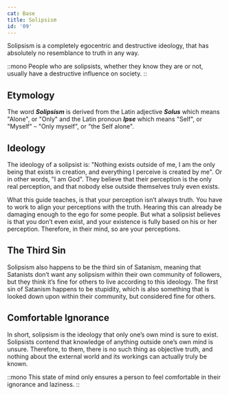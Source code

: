 ```yaml
---
cat: Base
title: Solipsism
id: '09'
---
```


<youtube params="rel=0&start=4541"></youtube>

<span class="desc">Solipsism is a completely egocentric and destructive ideology, that has absolutely no resemblance to truth in any way.</span>

::mono
People who are solipsists, whether they know they are or not, usually have a destructive influence on society.
::

<span class="mb-8 invisible"></span>

## Etymology

The word **_Solipsism_** is derived from the Latin adjective **_Solus_** which means "Alone", or "Only"
and the Latin pronoun **_Ipse_** which means "Self", or "Myself" – "Only myself", or "the Self alone".

## Ideology
The ideology of a solipsist is: "Nothing exists outside of me, I am the only being that exists in creation, and everything I perceive is created by me". Or in other words, "I am God". They believe that their perception is the only real perception, and that nobody else outside themselves truly even exists.

What this guide teaches, is that your perception isn’t always truth. You have to work to align your perceptions with the truth. Hearing this can already be damaging enough to the ego for some people. But what a solipsist believes is that you don’t even exist, and your existence is fully based on his or her perception. Therefore, in their mind, so are your perceptions.

## The Third Sin
Solipsism also happens to be the third sin of Satanism, meaning that Satanists don’t want any
solipsism within their own community of followers, but they think it’s fine for others to live according to this ideology. The first sin of Satanism happens to be stupidity, which is also something that is looked down upon within their community, but considered fine for others.


## Comfortable Ignorance
In short, solipsism is the ideology that only one’s own mind is sure to exist. Solipsists contend that knowledge of anything outside one’s own mind is unsure. Therefore, to them, there is no such thing as objective truth, and nothing about the external world and its workings can actually truly be known.

::mono
This state of mind only ensures a person to feel comfortable in their ignorance and laziness.
::